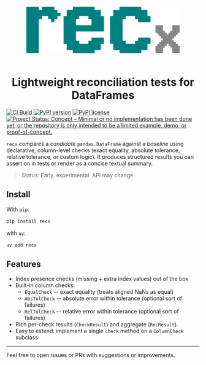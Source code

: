 <br>

<div align="center"><a href="https://www.union.ai/pandera"><img src="docs/logo.svg" width="400"></a></div>

<br>

<h1 align="center">
  Lightweight reconciliation tests for DataFrames
</h1>

[![CI Build](https://img.shields.io/github/actions/workflow/status/robolyst/recx/ci.yml?branch=main&label=tests&style=for-the-badge)](https://github.com/robolyst/recx/actions/workflows/ci.yml?query=branch%3Amain)
[![PyPI version](https://img.shields.io/pypi/v/recx.svg?style=for-the-badge)](https://pypi.org/project/recx/)
[![PyPI license](https://img.shields.io/pypi/l/recx.svg?style=for-the-badge)](https://pypi.python.org/pypi/)
[![Project Status: Concept – Minimal or no implementation has been done yet, or the repository is only intended to be a limited example, demo, or proof-of-concept.](https://img.shields.io/badge/repo%20status-Concept-lightgrey?style=for-the-badge)](https://www.repostatus.org/#concept)

`recx` compares a *candidate* `pandas.DataFrame` against a *baseline* using declarative,
column-level checks (exact equality, absolute tolerance, relative tolerance, or custom
logic). It produces structured results you can assert on in tests or render as a concise
textual summary.

> Status: Early, experimental. API may change.

## Install

With `pip`:

```bash
pip install recx
```

with `uv`:
```bash
uv add recx
```

## Features

* Index presence checks (missing + extra index values) out of the box
* Built-in column checks:
	* `EqualCheck` -- exact equality (treats aligned NaNs as equal)
	* `AbsTolCheck` -- absolute error within tolerance (optional sort of failures)
	* `RelTolCheck` -- relative error within tolerance (optional sort of failures)
* Rich per-check results (`CheckResult`) and aggregate (`RecResult`).
* Easy to extend: implement a single `check` method on a `ColumnCheck` subclass

---

Feel free to open issues or PRs with suggestions or improvements.

